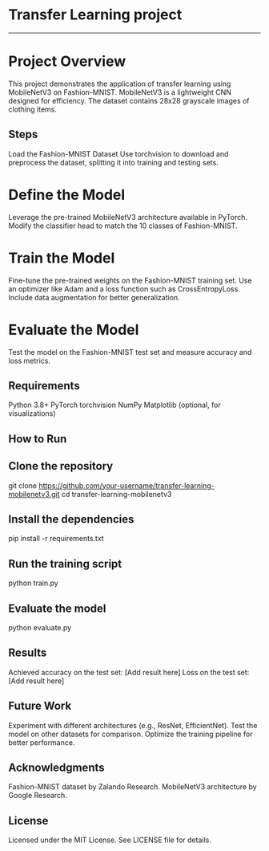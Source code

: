 # Transfer Learning project 

---

# Project Overview
 This project demonstrates the application of transfer learning using MobileNetV3 on Fashion-MNIST.
 MobileNetV3 is a lightweight CNN designed for efficiency. The dataset contains 28x28 grayscale images of clothing items.

## Steps

 Load the Fashion-MNIST Dataset
 Use torchvision to download and preprocess the dataset, splitting it into training and testing sets.

# Define the Model
 Leverage the pre-trained MobileNetV3 architecture available in PyTorch.
 Modify the classifier head to match the 10 classes of Fashion-MNIST.

# Train the Model
Fine-tune the pre-trained weights on the Fashion-MNIST training set.
Use an optimizer like Adam and a loss function such as CrossEntropyLoss.
 Include data augmentation for better generalization.

# Evaluate the Model
Test the model on the Fashion-MNIST test set and measure accuracy and loss metrics.

## Requirements

Python 3.8+
PyTorch
torchvision
NumPy
Matplotlib (optional, for visualizations)

## How to Run

Clone the repository
---
git clone https://github.com/your-username/transfer-learning-mobilenetv3.git
cd transfer-learning-mobilenetv3

Install the dependencies
---
 pip install -r requirements.txt

 Run the training script
 ---
 python train.py

 Evaluate the model
 ---
python evaluate.py

## Results
Achieved accuracy on the test set: [Add result here]
Loss on the test set: [Add result here]

## Future Work
Experiment with different architectures (e.g., ResNet, EfficientNet).
Test the model on other datasets for comparison.
Optimize the training pipeline for better performance.

## Acknowledgments
Fashion-MNIST dataset by Zalando Research.
MobileNetV3 architecture by Google Research.

## License

Licensed under the MIT License. See LICENSE file for details.
